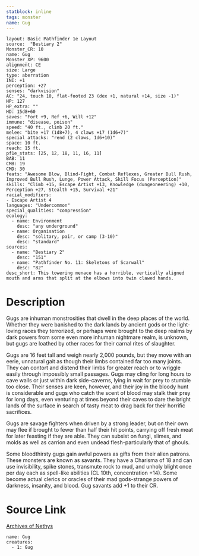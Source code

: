 ```yaml
---
statblock: inline
tags: monster
name: Gug
---
```

```statblock
layout: Basic Pathfinder 1e Layout
source:  "Bestiary 2"
Monster_CR: 10
name: Gug
Monster_XP: 9600
alignment: CE
size: Large
type: aberration
INI: +1
perception: +27
senses: "darkvision"
AC: "24, touch 10, flat-footed 23 (dex +1, natural +14, size -1)"
HP: 127
HP_extra: ""
HD: 15d8+60
saves: "Fort +9, Ref +6, Will +12"
immune: "disease, poison"
speed: "40 ft., climb 20 ft."
melee: "bite +17 (1d8+7), 4 claws +17 (1d6+7)"
special_attacks: "rend (2 claws, 1d6+10)"
space: 10 ft.
reach: 15 ft.
pf1e_stats: [25, 12, 18, 11, 16, 11]
BAB: 11
CMB: 19
CMD: 30
feats: "Awesome Blow, Blind-Fight, Combat Reflexes, Greater Bull Rush, Improved Bull Rush, Lunge, Power Attack, Skill Focus (Perception)"
skills: "Climb +15, Escape Artist +13, Knowledge (dungeoneering) +10, Perception +27, Stealth +15, Survival +21"
racial_modifiers:
- Escape Artist 4
languages: "Undercommon"
special_qualities: "compression"
ecology:
  - name: Environment
    desc: "any underground"
  - name: Organisation
    desc: "solitary, pair, or camp (3-10)"
    desc: "standard"
sources:
  - name: "Bestiary 2"
    desc: "151"
  - name: "Pathfinder No. 11: Skeletons of Scarwall"
    desc: "82"
desc_short: This towering menace has a horrible, vertically aligned mouth and arms that split at the elbows into twin clawed hands.
```
# Description
Gugs are inhuman monstrosities that dwell in the deep places of the world. Whether they were banished to the dark lands by ancient gods or the light-loving races they terrorized, or perhaps were brought to the deep realms by dark powers from some even more inhuman nightmare realm, is unknown, but gugs are loathed by other races for their carnal rites of slaughter.

Gugs are 16 feet tall and weigh nearly 2,000 pounds, but they move with an eerie, unnatural gait as though their limbs contained far too many joints. They can contort and distend their limbs for greater reach or to wriggle easily through impossibly small passages. Gugs may cling for long hours to cave walls or just within dark side-caverns, lying in wait for prey to stumble too close. Their senses are keen, however, and their joy in the bloody hunt is considerable and gugs who catch the scent of blood may stalk their prey for long days, even venturing at times beyond their caves to dare the bright lands of the surface in search of tasty meat to drag back for their horrific sacrifices.

Gugs are savage fighters when driven by a strong leader, but on their own may flee if brought to fewer than half their hit points, carrying off fresh meat for later feasting if they are able. They can subsist on fungi, slimes, and molds as well as carrion and even undead flesh-particularly that of ghouls.

Some bloodthirsty gugs gain awful powers as gifts from their alien patrons. These monsters are known as savants. They have a Charisma of 18 and can use invisibility, spike stones, transmute rock to mud, and unholy blight once per day each as spell-like abilities (CL 10th, concentration +14). Some become actual clerics or oracles of their mad gods-strange powers of darkness, insanity, and blood. Gug savants add +1 to their CR.
# Source Link
[Archives of Nethys](https://aonprd.com/MonsterDisplay.aspx?ItemName=Gug)
```encounter-table
name: Gug
creatures:
  - 1: Gug
```
